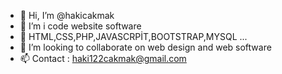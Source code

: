 - 👋 Hi, I’m @hakicakmak
- 👀 I’m i code website software
- 🌱 HTML,CSS,PHP,JAVASCRPİT,BOOTSTRAP,MYSQL ...
- 💞️ I’m looking to collaborate on web design and web software 
- 📫 Contact : haki122cakmak@gmail.com

